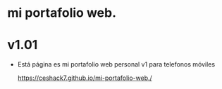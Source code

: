 # mi portafolio web.
# v1.01
* Está página es mi portafolio web personal v1 para telefonos móviles

  https://ceshack7.github.io/mi-portafolio-web./
